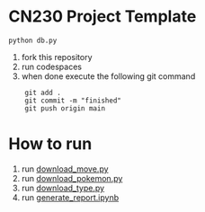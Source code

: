 # CN230 Project Template

    python db.py


1. fork this repository
2. run codespaces
3. when done execute the following git command

```
    git add .
    git commit -m "finished"
    git push origin main
```

# How to run
1. run [download_move.py](download_move.py)
3. run [download_pokemon.py](download_pokemon.py)
4. run [download_type.py](download_type.py)
5. run [generate_report.ipynb](generate_report.ipynb)
